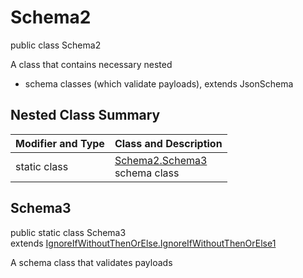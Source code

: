 # Schema2
public class Schema2

A class that contains necessary nested
- schema classes (which validate payloads), extends JsonSchema

## Nested Class Summary
| Modifier and Type | Class and Description |
| ----------------- | ---------------------- |
| static class | [Schema2.Schema3](#schema3)<br> schema class |

## Schema3
public static class Schema3<br>
extends [IgnoreIfWithoutThenOrElse.IgnoreIfWithoutThenOrElse1](../../../../../../../../components/schemas/IgnoreIfWithoutThenOrElse.md#ignoreifwithoutthenorelse1)

A schema class that validates payloads
